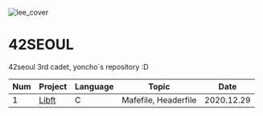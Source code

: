 ![lee_cover](https://user-images.githubusercontent.com/44021629/103233846-75268680-4981-11eb-806d-58b167a16cc1.jpg)
# 42SEOUL  
42seoul 3rd cadet, yoncho`s repository :D
 
Num | Project | Language | Topic | Date 
----|---------|----------|-------|------
 1 | [Libft](https://github.com/kkilook2/42SEOUL/tree/main/1.Libft) | C | Mafefile, Headerfile | 2020.12.29
